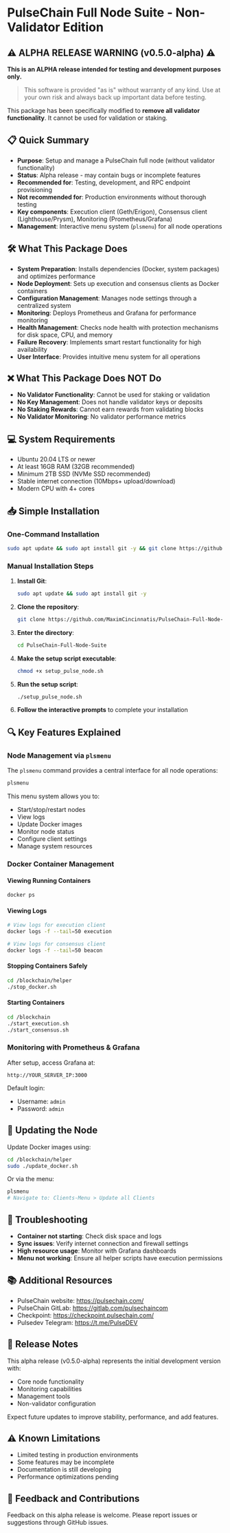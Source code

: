 # PulseChain Full Node Suite - Non-Validator Edition

## ⚠️ ALPHA RELEASE WARNING (v0.5.0-alpha) ⚠️

**This is an ALPHA release intended for testing and development purposes only.**

> This software is provided "as is" without warranty of any kind. Use at your own risk and always back up important data before testing.

This package has been specifically modified to **remove all validator functionality**. It cannot be used for validation or staking.

## 📋 Quick Summary

* **Purpose**: Setup and manage a PulseChain full node (without validator functionality)
* **Status**: Alpha release - may contain bugs or incomplete features
* **Recommended for**: Testing, development, and RPC endpoint provisioning
* **Not recommended for**: Production environments without thorough testing
* **Key components**: Execution client (Geth/Erigon), Consensus client (Lighthouse/Prysm), Monitoring (Prometheus/Grafana)
* **Management**: Interactive menu system (`plsmenu`) for all node operations

## 🛠️ What This Package Does

* **System Preparation**: Installs dependencies (Docker, system packages) and optimizes performance
* **Node Deployment**: Sets up execution and consensus clients as Docker containers
* **Configuration Management**: Manages node settings through a centralized system
* **Monitoring**: Deploys Prometheus and Grafana for performance monitoring
* **Health Management**: Checks node health with protection mechanisms for disk space, CPU, and memory
* **Failure Recovery**: Implements smart restart functionality for high availability
* **User Interface**: Provides intuitive menu system for all operations

## ❌ What This Package Does NOT Do

* **No Validator Functionality**: Cannot be used for staking or validation
* **No Key Management**: Does not handle validator keys or deposits
* **No Staking Rewards**: Cannot earn rewards from validating blocks
* **No Validator Monitoring**: No validator performance metrics

## 💻 System Requirements

* Ubuntu 20.04 LTS or newer
* At least 16GB RAM (32GB recommended)
* Minimum 2TB SSD (NVMe SSD recommended)
* Stable internet connection (10Mbps+ upload/download)
* Modern CPU with 4+ cores

## 📥 Simple Installation

### One-Command Installation

```bash
sudo apt update && sudo apt install git -y && git clone https://github.com/MaximCincinnatis/PulseChain-Full-Node-Suite && cd PulseChain-Full-Node-Suite && chmod +x setup_pulse_node.sh && ./setup_pulse_node.sh
```

### Manual Installation Steps

1. **Install Git**:
   ```bash
   sudo apt update && sudo apt install git -y
   ```

2. **Clone the repository**:
   ```bash
   git clone https://github.com/MaximCincinnatis/PulseChain-Full-Node-Suite
   ```

3. **Enter the directory**:
   ```bash
   cd PulseChain-Full-Node-Suite
   ```

4. **Make the setup script executable**:
   ```bash
   chmod +x setup_pulse_node.sh
   ```

5. **Run the setup script**:
   ```bash
   ./setup_pulse_node.sh
   ```

6. **Follow the interactive prompts** to complete your installation

## 🔍 Key Features Explained

### Node Management via `plsmenu`

The `plsmenu` command provides a central interface for all node operations:

```bash
plsmenu
```

This menu system allows you to:
* Start/stop/restart nodes
* View logs
* Update Docker images
* Monitor node status
* Configure client settings
* Manage system resources

### Docker Container Management

#### Viewing Running Containers
```bash
docker ps
```

#### Viewing Logs
```bash
# View logs for execution client
docker logs -f --tail=50 execution

# View logs for consensus client
docker logs -f --tail=50 beacon
```

#### Stopping Containers Safely
```bash
cd /blockchain/helper
./stop_docker.sh
```

#### Starting Containers
```bash
cd /blockchain
./start_execution.sh
./start_consensus.sh
```

### Monitoring with Prometheus & Grafana

After setup, access Grafana at:
```
http://YOUR_SERVER_IP:3000
```

Default login:
* Username: `admin`
* Password: `admin`

## 🔄 Updating the Node

Update Docker images using:
```bash
cd /blockchain/helper
sudo ./update_docker.sh
```

Or via the menu:
```bash
plsmenu
# Navigate to: Clients-Menu > Update all Clients
```

## 🔧 Troubleshooting

* **Container not starting**: Check disk space and logs
* **Sync issues**: Verify internet connection and firewall settings
* **High resource usage**: Monitor with Grafana dashboards
* **Menu not working**: Ensure all helper scripts have execution permissions

## 📚 Additional Resources

* PulseChain website: https://pulsechain.com/
* PulseChain GitLab: https://gitlab.com/pulsechaincom
* Checkpoint: https://checkpoint.pulsechain.com/
* Pulsedev Telegram: https://t.me/PulseDEV

## 📝 Release Notes

This alpha release (v0.5.0-alpha) represents the initial development version with:
* Core node functionality
* Monitoring capabilities
* Management tools
* Non-validator configuration

Expect future updates to improve stability, performance, and add features.

## ⚠️ Known Limitations

* Limited testing in production environments
* Some features may be incomplete
* Documentation is still developing
* Performance optimizations pending

## 📣 Feedback and Contributions

Feedback on this alpha release is welcome. Please report issues or suggestions through GitHub issues.
